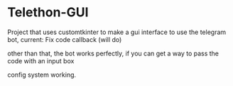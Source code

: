 # Telethon-GUI

Project that uses customtkinter to make a gui interface to use the telegram bot, 
current: Fix code callback (will do)

other than that, the bot works perfectly, if you can get a way to pass the code with an input box

config system working.
